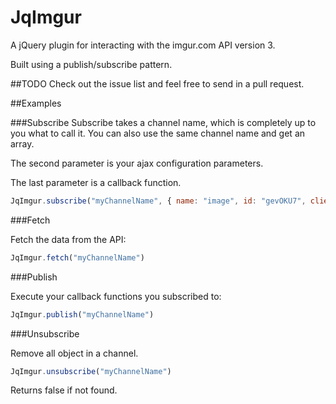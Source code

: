 JqImgur
======

A jQuery plugin for interacting with the imgur.com API version 3.

Built using a publish/subscribe pattern.

##TODO
Check out the issue list and feel free to send in a pull request.

##Examples

###Subscribe
Subscribe takes a channel name, which is completely up to you what to call it. You can also use the same channel name and get an array.


The second parameter is your ajax configuration parameters. 


The last parameter is a callback function.

```javascript
JqImgur.subscribe("myChannelName", { name: "image", id: "gevOKU7", clientID: "YOUR_CLIENT_ID"}, function() { alert("ching!"); } );
```

###Fetch

Fetch the data from the API:

```javascript
JqImgur.fetch("myChannelName")
```

###Publish

Execute your callback functions you subscribed to:

```javascript
JqImgur.publish("myChannelName")
```

###Unsubscribe

Remove all object in a channel.

```javascript
JqImgur.unsubscribe("myChannelName")
```

Returns false if not found.
